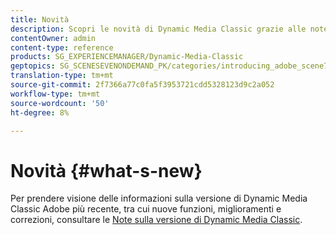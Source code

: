 ```yaml
---
title: Novità
description: Scopri le novità di Dynamic Media Classic grazie alle note sulla versione correnti.
contentOwner: admin
content-type: reference
products: SG_EXPERIENCEMANAGER/Dynamic-Media-Classic
geptopics: SG_SCENESEVENONDEMAND_PK/categories/introducing_adobe_scene7
translation-type: tm+mt
source-git-commit: 2f7366a77c0fa5f3953721cdd5328123d9c2a052
workflow-type: tm+mt
source-wordcount: '50'
ht-degree: 8%

---
```



# Novità {#what-s-new}

Per prendere visione delle informazioni sulla versione di Dynamic Media Classic  Adobe più recente, tra cui nuove funzioni, miglioramenti e correzioni, consultare le [Note sulla versione di Dynamic Media Classic](https://experienceleague.adobe.com/docs/dynamic-media-developer-resources/release-notes/s7rn2017.html).
